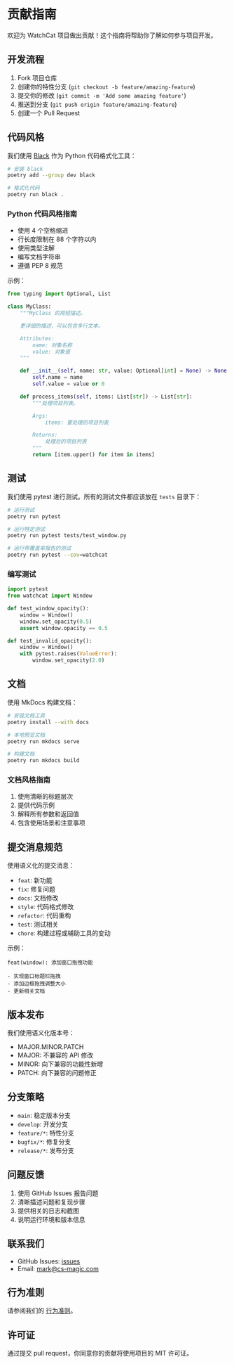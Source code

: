 # 贡献指南

欢迎为 WatchCat 项目做出贡献！这个指南将帮助你了解如何参与项目开发。

## 开发流程

1. Fork 项目仓库
2. 创建你的特性分支 (`git checkout -b feature/amazing-feature`)
3. 提交你的修改 (`git commit -m 'Add some amazing feature'`)
4. 推送到分支 (`git push origin feature/amazing-feature`)
5. 创建一个 Pull Request

## 代码风格

我们使用 [Black](https://github.com/psf/black) 作为 Python 代码格式化工具：

```bash
# 安装 black
poetry add --group dev black

# 格式化代码
poetry run black .
```

### Python 代码风格指南

- 使用 4 个空格缩进
- 行长度限制在 88 个字符以内
- 使用类型注解
- 编写文档字符串
- 遵循 PEP 8 规范

示例：

```python
from typing import Optional, List

class MyClass:
    """MyClass 的简短描述。

    更详细的描述，可以包含多行文本。

    Attributes:
        name: 对象名称
        value: 对象值
    """

    def __init__(self, name: str, value: Optional[int] = None) -> None:
        self.name = name
        self.value = value or 0

    def process_items(self, items: List[str]) -> List[str]:
        """处理项目列表。

        Args:
            items: 要处理的项目列表

        Returns:
            处理后的项目列表
        """
        return [item.upper() for item in items]
```

## 测试

我们使用 pytest 进行测试。所有的测试文件都应该放在 `tests` 目录下：

```bash
# 运行测试
poetry run pytest

# 运行特定测试
poetry run pytest tests/test_window.py

# 运行带覆盖率报告的测试
poetry run pytest --cov=watchcat
```

### 编写测试

```python
import pytest
from watchcat import Window

def test_window_opacity():
    window = Window()
    window.set_opacity(0.5)
    assert window.opacity == 0.5

def test_invalid_opacity():
    window = Window()
    with pytest.raises(ValueError):
        window.set_opacity(2.0)
```

## 文档

使用 MkDocs 构建文档：

```bash
# 安装文档工具
poetry install --with docs

# 本地预览文档
poetry run mkdocs serve

# 构建文档
poetry run mkdocs build
```

### 文档风格指南

1. 使用清晰的标题层次
2. 提供代码示例
3. 解释所有参数和返回值
4. 包含使用场景和注意事项

## 提交消息规范

使用语义化的提交消息：

- `feat`: 新功能
- `fix`: 修复问题
- `docs`: 文档修改
- `style`: 代码格式修改
- `refactor`: 代码重构
- `test`: 测试相关
- `chore`: 构建过程或辅助工具的变动

示例：
```
feat(window): 添加窗口拖拽功能

- 实现窗口标题栏拖拽
- 添加边框拖拽调整大小
- 更新相关文档
```

## 版本发布

我们使用语义化版本号：

- MAJOR.MINOR.PATCH
- MAJOR: 不兼容的 API 修改
- MINOR: 向下兼容的功能性新增
- PATCH: 向下兼容的问题修正

## 分支策略

- `main`: 稳定版本分支
- `develop`: 开发分支
- `feature/*`: 特性分支
- `bugfix/*`: 修复分支
- `release/*`: 发布分支

## 问题反馈

1. 使用 GitHub Issues 报告问题
2. 清晰描述问题和复现步骤
3. 提供相关的日志和截图
4. 说明运行环境和版本信息

## 联系我们

- GitHub Issues: [issues](https://github.com/cs-magic-open/watchcat/issues)
- Email: mark@cs-magic.com

## 行为准则

请参阅我们的 [行为准则](CODE_OF_CONDUCT.md)。

## 许可证

通过提交 pull request，你同意你的贡献将使用项目的 MIT 许可证。
